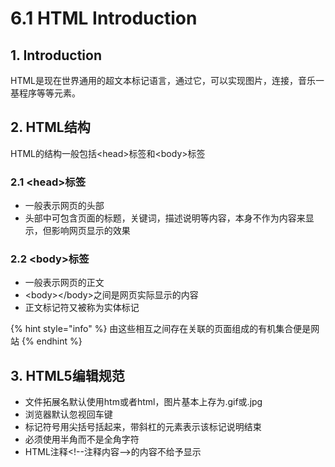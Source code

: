 # 6.1 HTML Introduction

## 1. Introduction

HTML是现在世界通用的超文本标记语言，通过它，可以实现图片，连接，音乐一基程序等等元素。

## 2. HTML结构

HTML的结构一般包括&lt;head&gt;标签和&lt;body&gt;标签

### 2.1 &lt;head&gt;标签

* 一般表示网页的头部
* 头部中可包含页面的标题，关键词，描述说明等内容，本身不作为内容来显示，但影响网页显示的效果

### 2.2 &lt;body&gt;标签

* 一般表示网页的正文
* &lt;body&gt;&lt;/body&gt;之间是网页实际显示的内容
* 正文标记符又被称为实体标记

{% hint style="info" %}
由这些相互之间存在关联的页面组成的有机集合便是网站
{% endhint %}

## 3. HTML5编辑规范

* 文件拓展名默认使用htm或者html，图片基本上存为.gif或.jpg
* 浏览器默认忽视回车键
* 标记符号用尖括号括起来，带斜杠的元素表示该标记说明结束
* 必须使用半角而不是全角字符
* HTML注释&lt;!--注释内容--&gt;的内容不给予显示

